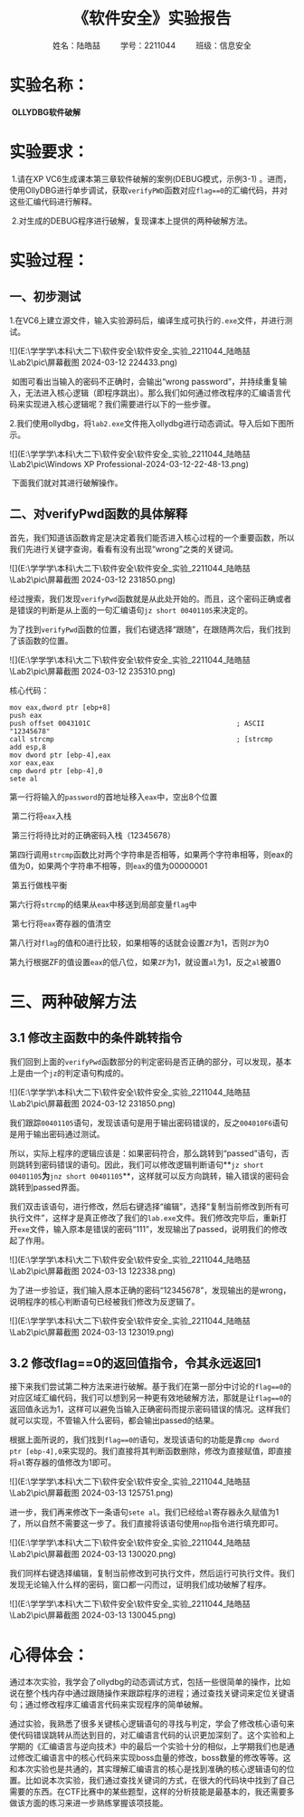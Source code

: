 # <center>《软件安全》实验报告</center>

<center>姓名：陆皓喆 &ensp;&ensp;&ensp;&ensp;    学号：2211044   &ensp;&ensp;&ensp;&ensp;   班级：信息安全</center>

# 实验名称：

​	**OLLYDBG软件破解**



# 实验要求：

​	1.请在XP VC6生成课本第三章软件破解的案例(DEBUG模式，示例3-1) 。进而，使用OllyDBG进行单步调试，获取`verifyPWD`函数对应`flag==0`的汇编代码，并对这些汇编代码进行解释。

​	2.对生成的DEBUG程序进行破解，复现课本上提供的两种破解方法。



# 实验过程：

## 一、初步测试

​	1.在VC6上建立源文件，输入实验源码后，编译生成可执行的`.exe`文件，并进行测试。

![](E:\学学学\本科\大二下\软件安全\软件安全_实验_2211044_陆皓喆\Lab2\pic\屏幕截图 2024-03-12 224433.png)

​	如图可看出当输入的密码不正确时，会输出“wrong password”，并持续重复输入，无法进入核心逻辑（即程序跳出）。那么我们如何通过修改程序的汇编语言代码来实现进入核心逻辑呢？我们需要进行以下的一些步骤。

​	2.我们使用ollydbg，将`lab2.exe`文件拖入ollydbg进行动态调试。导入后如下图所示。

![](E:\学学学\本科\大二下\软件安全\软件安全_实验_2211044_陆皓喆\Lab2\pic\Windows XP Professional-2024-03-12-22-48-13.png)

​	下面我们就对其进行破解操作。



## 二、对verifyPwd函数的具体解释

​	首先，我们知道该函数肯定是决定着我们能否进入核心过程的一个重要函数，所以我们先进行关键字查询，看看有没有出现“wrong”之类的关键词。

![](E:\学学学\本科\大二下\软件安全\软件安全_实验_2211044_陆皓喆\Lab2\pic\屏幕截图 2024-03-12 231850.png)

​	经过搜索，我们发现`verifyPwd`函数就是从此处开始的。而且，这个密码正确或者是错误的判断是从上面的一句汇编语句`jz short 00401105`来决定的。

​	为了找到`verifyPwd`函数的位置，我们右键选择“跟随”，在跟随两次后，我们找到了该函数的位置。

![](E:\学学学\本科\大二下\软件安全\软件安全_实验_2211044_陆皓喆\Lab2\pic\屏幕截图 2024-03-12 235310.png)

核心代码：

```assembly
mov eax,dword ptr [ebp+8]
push eax
push offset 0043101C                                    ; ASCII "12345678"
call strcmp                                             ; [strcmp
add esp,8
mov dword ptr [ebp-4],eax
xor eax,eax
cmp dword ptr [ebp-4],0
sete al
```

​	第一行将输入的`password`的首地址移入`eax`中，空出8个位置

​	第二行将`eax`入栈

​	第三行将待比对的正确密码入栈（12345678）

​	第四行调用`strcmp`函数比对两个字符串是否相等，如果两个字符串相等，则eax的值为0，如果两个字符串不相等，则`eax`的值为00000001

​	第五行做栈平衡

​	第六行将`strcmp`的结果从`eax`中移送到局部变量`flag`中

​	第七行将`eax`寄存器的值清空

​	第八行对`flag`的值和0进行比较，如果相等的话就会设置`ZF`为1，否则`ZF`为0

​	第九行根据ZF的值设置`eax`的低八位，如果`ZF`为1，就设置`al`为1，反之`al`被置0



# 三、两种破解方法

## 3.1 修改主函数中的条件跳转指令

​	我们回到上面的`verifyPwd`函数部分的判定密码是否正确的部分，可以发现，基本上是由一个`jz`的判定语句构成的。

![](E:\学学学\本科\大二下\软件安全\软件安全_实验_2211044_陆皓喆\Lab2\pic\屏幕截图 2024-03-12 231850.png)

​	我们跟踪`00401105`语句，发现该语句是用于输出密码错误的，反之`004010F6`语句是用于输出密码通过测试。

​	所以，实际上程序的逻辑应该是：如果密码符合，那么跳转到“passed”语句，否则跳转到密码错误的语句。因此，我们可以修改逻辑判断语句**`jz short 00401105`**为**`jnz short 00401105`**，这样就可以反方向跳转，输入错误的密码会跳转到passed界面。

​	我们双击该语句，进行修改，然后右键选择“编辑”，选择“复制当前修改到所有可执行文件”，这样才是真正修改了我们的`lab.exe`文件。我们修改完毕后，重新打开`exe`文件，输入原本是错误的密码“111”，发现输出了passed，说明我们的修改起了作用。

![](E:\学学学\本科\大二下\软件安全\软件安全_实验_2211044_陆皓喆\Lab2\pic\屏幕截图 2024-03-13 122338.png)

​	为了进一步验证，我们输入原本正确的密码“12345678”，发现输出的是wrong，说明程序的核心判断语句已经被我们修改为反逻辑了。

![](E:\学学学\本科\大二下\软件安全\软件安全_实验_2211044_陆皓喆\Lab2\pic\屏幕截图 2024-03-13 123019.png)



## 3.2 修改flag==0的返回值指令，令其永远返回1

​	接下来我们尝试第二种方法来进行破解。基于我们在第一部分中讨论的`flag==0`的对应区域汇编代码，我们可以想到另一种更有效地破解方法，那就是让`flag==0`的返回值永远为1，这样可以避免当输入正确密码而提示密码错误的情况。这样我们就可以实现，不管输入什么密码，都会输出passed的结果。

​	根据上面所说的，我们找到`flag==0的`语句，发现该语句的功能是靠`cmp dword ptr [ebp-4],0`来实现的。我们直接将其判断函数删除，修改为直接赋值，即直接将`al`寄存器的值修改为1即可。

![](E:\学学学\本科\大二下\软件安全\软件安全_实验_2211044_陆皓喆\Lab2\pic\屏幕截图 2024-03-13 125751.png)

​	进一步，我们再来修改下一条语句`sete al`。我们已经给`al`寄存器永久赋值为1了，所以自然不需要这一步了。我们直接将该语句使用`nop`指令进行填充即可。

![](E:\学学学\本科\大二下\软件安全\软件安全_实验_2211044_陆皓喆\Lab2\pic\屏幕截图 2024-03-13 130020.png)

​	我们同样右键选择编辑，复制当前修改到可执行文件，然后运行可执行文件。我们发现无论输入什么样的密码，窗口都一闪而过，证明我们成功破解了程序。

![](E:\学学学\本科\大二下\软件安全\软件安全_实验_2211044_陆皓喆\Lab2\pic\屏幕截图 2024-03-13 130045.png)

<div STYLE="page-break-after: always;"></div>

# 心得体会：

​	通过本次实验，我学会了ollydbg的动态调试方式，包括一些很简单的操作，比如说在整个栈内存中通过跟随操作来跟踪程序的进程；通过查找关键词来定位关键语句；通过修改程序汇编语言代码来实现程序的简单破解。

​	通过实验，我熟悉了很多关键核心逻辑语句的寻找与判定，学会了修改核心语句来使代码错误跳转从而达到目的，对汇编语言代码的认识更加深刻了。这个实验和上学期的《汇编语言与逆向技术》中的最后一个实验十分的相似，上学期我们也是通过修改汇编语言中的核心代码来实现boss血量的修改，boss数量的修改等等。这和本次实验也是共通的，其实理解汇编语言的核心是找到准确的核心逻辑语句的位置。比如说本次实验，我们通过查找关键词的方式，在很大的代码块中找到了自己需要的东西。在CTF比赛中的某些题型，这样的分析技能是最基本的，我还需要多做该方面的练习来进一步熟练掌握该项技能。
